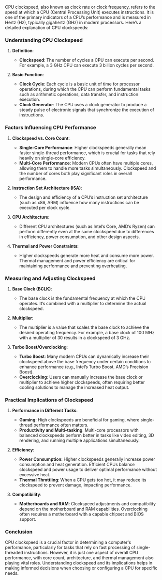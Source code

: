 CPU clockspeed, also known as clock rate or clock frequency, refers to the speed at which a CPU (Central Processing Unit) executes instructions. It is one of the primary indicators of a CPU’s performance and is measured in Hertz (Hz), typically gigahertz (GHz) in modern processors. Here’s a detailed explanation of CPU clockspeeds:

### Understanding CPU Clockspeed

1. **Definition**:
   - **Clockspeed**: The number of cycles a CPU can execute per second. For example, a 3 GHz CPU can execute 3 billion cycles per second.

2. **Basic Function**:
   - **Clock Cycle**: Each cycle is a basic unit of time for processor operations, during which the CPU can perform fundamental tasks such as arithmetic operations, data transfer, and instruction execution.
   - **Clock Generator**: The CPU uses a clock generator to produce a steady pulse of electronic signals that synchronize the execution of instructions.

### Factors Influencing CPU Performance

1. **Clockspeed vs. Core Count**:
   - **Single-Core Performance**: Higher clockspeeds generally mean faster single-thread performance, which is crucial for tasks that rely heavily on single-core efficiency.
   - **Multi-Core Performance**: Modern CPUs often have multiple cores, allowing them to handle more tasks simultaneously. Clockspeed and the number of cores both play significant roles in overall performance.

2. **Instruction Set Architecture (ISA)**:
   - The design and efficiency of a CPU’s instruction set architecture (such as x86, ARM) influence how many instructions can be executed per clock cycle.

3. **CPU Architecture**:
   - Different CPU architectures (such as Intel’s Core, AMD’s Ryzen) can perform differently even at the same clockspeed due to differences in efficiency, power consumption, and other design aspects.

4. **Thermal and Power Constraints**:
   - Higher clockspeeds generate more heat and consume more power. Thermal management and power efficiency are critical for maintaining performance and preventing overheating.

### Measuring and Adjusting Clockspeed

1. **Base Clock (BCLK)**:
   - The base clock is the fundamental frequency at which the CPU operates. It’s combined with a multiplier to determine the actual clockspeed.

2. **Multiplier**:
   - The multiplier is a value that scales the base clock to achieve the desired operating frequency. For example, a base clock of 100 MHz with a multiplier of 30 results in a clockspeed of 3 GHz.

3. **Turbo Boost/Overclocking**:
   - **Turbo Boost**: Many modern CPUs can dynamically increase their clockspeed above the base frequency under certain conditions to enhance performance (e.g., Intel’s Turbo Boost, AMD’s Precision Boost).
   - **Overclocking**: Users can manually increase the base clock or multiplier to achieve higher clockspeeds, often requiring better cooling solutions to manage the increased heat output.

### Practical Implications of Clockspeed

1. **Performance in Different Tasks**:
   - **Gaming**: High clockspeeds are beneficial for gaming, where single-thread performance often matters.
   - **Productivity and Multi-tasking**: Multi-core processors with balanced clockspeeds perform better in tasks like video editing, 3D rendering, and running multiple applications simultaneously.

2. **Efficiency**:
   - **Power Consumption**: Higher clockspeeds generally increase power consumption and heat generation. Efficient CPUs balance clockspeed and power usage to deliver optimal performance without excessive heat.
   - **Thermal Throttling**: When a CPU gets too hot, it may reduce its clockspeed to prevent damage, impacting performance.

3. **Compatibility**:
   - **Motherboards and RAM**: Clockspeed adjustments and compatibility depend on the motherboard and RAM capabilities. Overclocking often requires a motherboard with a capable chipset and BIOS support.

### Conclusion

CPU clockspeed is a crucial factor in determining a computer's performance, particularly for tasks that rely on fast processing of single-threaded instructions. However, it is just one aspect of overall CPU performance, with core count, architecture, and thermal management also playing vital roles. Understanding clockspeed and its implications helps in making informed decisions when choosing or configuring a CPU for specific needs.